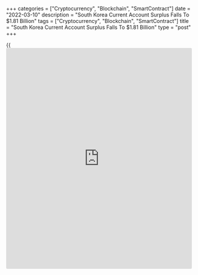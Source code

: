 +++
categories = ["Cryptocurrency", "Blockchain", "SmartContract"]
date = "2022-03-10"
description = "South Korea Current Account Surplus Falls To $1.81 Billion"
tags = ["Cryptocurrency", "Blockchain", "SmartContract"]
title = "South Korea Current Account Surplus Falls To $1.81 Billion"
type = "post"
+++

{{<iframe id="large-banner" src="https://www.bounty.group/#slide=7.0" width="100%" height="600" scrolling="no" style="border: 0px solid rgb(216, 221, 230); border-radius: 3px;">}}

South Korea had a current account surplus of $1.81 billion in January,
the Bank of Korea said on Friday - down from $6.06 billion in December.

The goods account surplus decreased to $0.67 billion, compared to the
$5.58 billion figure in January 2021.

The services account deficit decreased to $0.45 billion, from $0.93
billion in January last year, owing to a large surplus in the transport
account.

The primary income account surplus decreased from $2.57 billion the year
previously to $1.88 billion in January 2022, in line with a decrease in
the income on equity.

For comments and feedback [contact](https://www.playgroundfx.com/contact/): editorial@rtt[news](https://www.letsplayfx.com/blog/forex-news-website/).com

[Economic News][1]

 **What parts of the world are seeing the best (and worst) economic
performances lately? Click[here][2] to check out our [Econ Scorecard][2]
and find out! See up-to-the-moment [ranking](https://www.playgroundfx.com/blog/crypto-exchange-ranking/)s for the best and worst
performers in [GDP][3], [unemployment rate][4], [inflation][2] and much
more.**

   1. www.rtt[news](https://www.letsplayfx.com/blog/forex-news-website/).com/Content/EconomicNews.aspx
   2. www.rtt[news](https://www.letsplayfx.com/blog/forex-news-website/).com/economic-scorecard/world-rank/CPI/highest-performance.aspx
   3. www.rtt[news](https://www.letsplayfx.com/blog/forex-news-website/).com/economic-scorecard/world-rank/GDP/highest-performance.aspx
   4. www.rtt[news](https://www.letsplayfx.com/blog/forex-news-website/).com/economic-scorecard/world-rank/unemployment-rate/lowest-performance.aspx